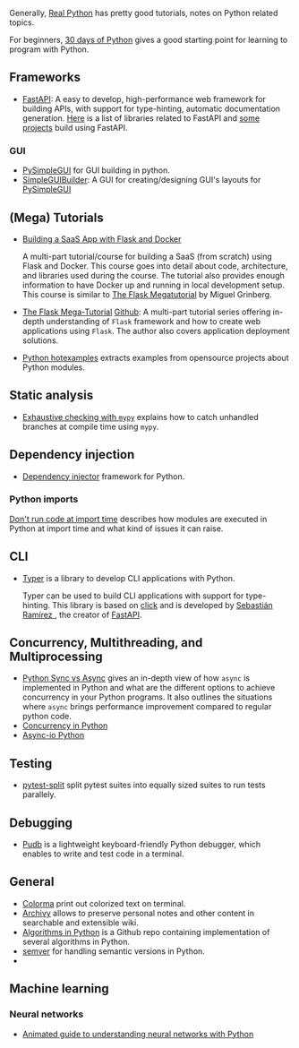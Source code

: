 Generally, [Real Python](https://realpython.com/) has pretty good tutorials, notes on Python related topics. 

For beginners, [30 days of Python](https://github.com/Asabeneh/30-Days-Of-Python) gives a good starting point for learning to program with Python.
## Frameworks
* [FastAPI](https://fastapi.tiangolo.com/): A easy to develop, high-performance web framework for building APIs, with support for type-hinting, automatic documentation generation. [Here](https://github.com/mjhea0/awesome-fastapi) is a list of libraries related to FastAPI and [some projects](https://github.com/Kludex/awesome-fastapi-projects) build using FastAPI.

### GUI
* [PySimpleGUI](https://github.com/PySimpleGUI/PySimpleGUI) for GUI building in python. 
* [SimpleGUIBuilder](https://github.com/PriestTheBeast/SimpleGUIBuilder): A GUI for creating/designing GUI's layouts for  [PySimpleGUI](https://github.com/PySimpleGUI/PySimpleGUI)

## (Mega) Tutorials 
* [Building a SaaS App with Flask and Docker](http://buildasaasappwithflask.com/)
 
  A multi-part tutorial/course for building a SaaS (from scratch) using Flask and Docker. This course goes into detail about code, architecture, and libraries used during the course. The tutorial also provides enough information to have Docker up and running in local development setup. 
  This course is similar to [The Flask Megatutorial](https://blog.miguelgrinberg.com/post/the-flask-mega-tutorial-part-i-hello-world) by Miguel Grinberg. 
* [The Flask Mega-Tutorial](https://blog.miguelgrinberg.com/post/the-flask-mega-tutorial-part-i-hello-world) [Github](https://github.com/miguelgrinberg/microblog): A multi-part tutorial series offering in-depth understanding of `Flask` framework and how to create web applications using `Flask`. The author also covers application deployment solutions.
* [Python hotexamples](https://python.hotexamples.com/) extracts examples from opensource projects about Python modules. 

## Static analysis
* [Exhaustive checking with `mypy`](https://hakibenita.com/python-mypy-exhaustive-checking) explains how to catch unhandled branches at compile time using `mypy`.
  
## Dependency injection 

* [Dependency injector](https://pypi.org/project/dependency-injector/) framework for Python.

### Python imports

[Don't run code at import time](https://www.benkuhn.net/importtime/) describes how modules are executed in Python at import time and what kind of issues it can raise.

## CLI 
* [Typer](https://typer.tiangolo.com/) is a library to develop CLI applications with Python.
  
  Typer can be used to build CLI applications with support for type-hinting. This library is based on [click]() and is developed by [Sebastián Ramírez
](https://tiangolo.com/), the creator of [FastAPI](https://fastapi.tiangolo.com/).


## Concurrency, Multithreading, and Multiprocessing
* [Python Sync vs Async](https://blog.miguelgrinberg.com/post/sync-vs-async-python-what-is-the-difference) gives an in-depth view of how `async` is implemented in Python and what are the different options to achieve concurrency in your Python programs. It also outlines the situations where `async` brings performance improvement compared to regular python code.
* [Concurrency in Python](https://realpython.com/python-concurrency/)
* [Async-io Python](https://realpython.com/async-io-python/)

## Testing 
* [pytest-split](https://github.com/jerry-git/pytest-split) split pytest suites into equally sized suites to run tests parallely. 

## Debugging
* [Pudb](https://pypi.org/project/pudb/) is a lightweight keyboard-friendly Python debugger, which enables to write and test code in a terminal. 

## General 
* [Colorma](https://github.com/tartley/colorama) print out colorized text on terminal.
* [Archivy](https://archivy.github.io/) allows to preserve personal notes and other content in searchable and extensible wiki.
* [Algorithms in Python](https://github.com/TheAlgorithms/python) is a Github repo containing implementation of several algorithms in Python.
* [semver](https://pypi.org/project/semver/) for handling semantic versions in Python.
* 

## Machine learning 
### Neural networks 
* [Animated guide to understanding neural networks with Python](https://www.youtube.com/watch?v=9RN2Wr8xvro)
